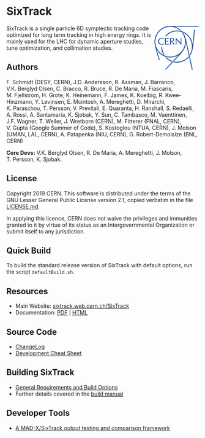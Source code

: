 # SixTrack

<img src="CERN-logo.png" align="right">

SixTrack is a single particle 6D symplectic tracking code optimized for long term tracking in high energy rings.
It is mainly used for the LHC for dynamic aperture studies, tune optimization, and collimation studies.

## Authors

F.&nbsp;Schmidt (DESY, CERN),
J.D.&nbsp;Andersson,
R.&nbsp;Assman,
J.&nbsp;Barranco,
V.K.&nbsp;Berglyd&nbsp;Olsen,
C.&nbsp;Bracco,
R.&nbsp;Bruce,
R.&nbsp;De&nbsp;Maria,
M.&nbsp;Fiascaris,
M.&nbsp;Fjellstrom,
H.&nbsp;Grote,
K.&nbsp;Heinemann,
F.&nbsp;James,
K.&nbsp;Koelbig,
R.&nbsp;Kwee-Hinzmann,
Y.&nbsp;Levinsen,
E.&nbsp;Mcintosh,
A.&nbsp;Mereghetti,
D.&nbsp;Mirarchi,
K.&nbsp;Paraschou,
T.&nbsp;Persson,
V.&nbsp;Previtali,
E.&nbsp;Quaranta,
H.&nbsp;Ranshall,
S.&nbsp;Redaelli,
A.&nbsp;Rossi,
A.&nbsp;Santamaria,
K.&nbsp;Sjobak,
Y.&nbsp;Sun,
C.&nbsp;Tambasco,
M.&nbsp;Vaenttinen,
J.F.&nbsp;Wagner,
T.&nbsp;Weiler,
J.&nbsp;Wretborn (CERN),
M.&nbsp;Fitterer (FNAL, CERN),
V.&nbsp;Gupta (Google Summer of Code),
S.&nbsp;Kostoglou (NTUA, CERN),
J.&nbsp;Molson (UMAN, LAL, CERN),
A.&nbsp;Patapenka (NIU, CERN),
G.&nbsp;Robert-Demolaize (BNL, CERN)

**Core Devs:**
V.K.&nbsp;Berglyd&nbsp;Olsen,
R.&nbsp;De&nbsp;Maria,
A.&nbsp;Mereghetti,
J.&nbsp;Molson,
T.&nbsp;Persson,
K.&nbsp;Sjobak.

## License

Copyright 2019 CERN. This software is distributed under the terms of the GNU Lesser General Public License version 2.1, copied verbatim in the file [LICENSE.md](LICENSE.md).

In applying this licence, CERN does not waive the privileges and immunities granted to it by virtue of its status as an Intergovernmental Organization or submit itself to any jurisdiction.

## Quick Build

To build the standard release version of SixTrack with default options, run the script `defaultBuild.sh`.

## Resources

  * Main Website: [sixtrack.web.cern.ch/SixTrack](http://sixtrack.web.cern.ch/SixTrack/)
  * Documentation: [PDF](http://sixtrack.web.cern.ch/SixTrack/docs/user_manual.pdf) | [HTML](http://sixtrack.web.cern.ch/SixTrack/docs/user_full/manual.php)

## Source Code

  * [ChangeLog](CHANGELOG.md)
  * [Development Cheat Sheet](doc/dev_cheatsheet.md)

## Building SixTrack

  * [General Requirements and Build Options](doc/build_sixtrack.md)
  * Further details covered in the [build manual](http://sixtrack.web.cern.ch/SixTrack/docs/building_sixtrack.pdf)

## Developer Tools

  * [A MAD-X/SixTrack output testing and comparison framework](devtools/physicsBenchmark/README.md)

